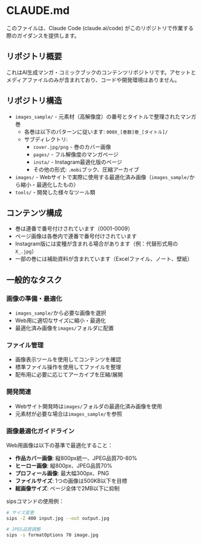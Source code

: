 # CLAUDE.md

このファイルは、Claude Code (claude.ai/code) がこのリポジトリで作業する際のガイダンスを提供します。

## リポジトリ概要

これはAI生成マンガ・コミックブックのコンテンツリポジトリです。アセットとメディアファイルのみが含まれており、コードや開発環境はありません。

## リポジトリ構造

- `images_sample/` - 元素材（高解像度）の番号とタイトルで整理されたマンガ巻
  - 各巻は以下のパターンに従います: `000X_[巻数]巻_[タイトル]/`
  - サブディレクトリ:
    - `cover.jpg/png` - 巻のカバー画像
    - `pages/` - フル解像度のマンガページ
    - `insta/` - Instagram最適化版のページ
    - その他の形式: `.mobi`ブック、圧縮アーカイブ
- `images/` - Webサイトで実際に使用する最適化済み画像（`images_sample/`から縮小・最適化したもの）
- `tools/` - 開発した様々なツール類

## コンテンツ構成

- 巻は連番で番号付けされています（0001-0009）
- ページ画像は各巻内で連番で番号付けされています
- Instagram版には変種が含まれる場合があります（例：代替形式用の`X_.jpg`）
- 一部の巻には補助資料が含まれています（Excelファイル、ノート、壁紙）

## 一般的なタスク

### 画像の準備・最適化
- `images_sample/`から必要な画像を選択
- Web用に適切なサイズに縮小・最適化
- 最適化済み画像を`images/`フォルダに配置

### ファイル管理
- 画像表示ツールを使用してコンテンツを確認
- 標準ファイル操作を使用してファイルを整理
- 配布用に必要に応じてアーカイブを圧縮/展開

### 開発関連
- Webサイト開発時は`images/`フォルダの最適化済み画像を使用
- 元素材が必要な場合は`images_sample/`を参照

### 画像最適化ガイドライン
Web用画像は以下の基準で最適化すること：
- **作品カバー画像**: 縦800px統一、JPEG品質70-80%
- **ヒーロー画像**: 縦800px、JPEG品質70%
- **プロフィール画像**: 最大幅300px、PNG
- **ファイルサイズ**: 1つの画像は500KB以下を目標
- **総画像サイズ**: ページ全体で2MB以下に抑制

sipsコマンドの使用例：
```bash
# サイズ変更
sips -Z 400 input.jpg --out output.jpg

# JPEG品質調整
sips -s formatOptions 70 image.jpg
```